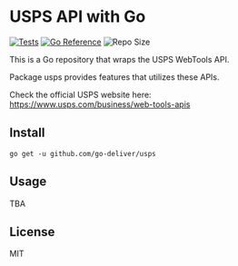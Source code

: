 # USPS API with Go

[![Tests](https://github.com/p-lau/usps/actions/workflows/test.yml/badge.svg?branch=master)](https://github.com/p-lau/usps/actions/workflows/test.yml)
[![Go Reference](https://pkg.go.dev/badge/github.com/p-lau/usps.svg)](https://pkg.go.dev/github.com/p-lau/usps)
![Repo Size](https://img.shields.io/github/repo-size/go-deliver/usps?color=dodgerblue&style=flat)

This is a Go repository that wraps the USPS WebTools API.

Package usps provides features that utilizes these APIs.

Check the official USPS website here:
https://www.usps.com/business/web-tools-apis

## Install
```terminal
go get -u github.com/go-deliver/usps
```

## Usage
TBA

## License
MIT
